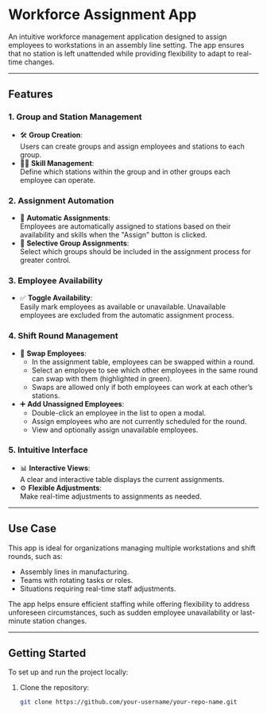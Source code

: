 # Workforce Assignment App  

An intuitive workforce management application designed to assign employees to workstations in an assembly line setting. The app ensures that no station is left unattended while providing flexibility to adapt to real-time changes.  

---

## **Features**  

### **1. Group and Station Management**  
- 🛠️ **Group Creation**:  
  Users can create groups and assign employees and stations to each group.  
- 🧑‍💼 **Skill Management**:  
  Define which stations within the group and in other groups each employee can operate.  

### **2. Assignment Automation**  
- 🤖 **Automatic Assignments**:  
  Employees are automatically assigned to stations based on their availability and skills when the "Assign" button is clicked.  
- 🎯 **Selective Group Assignments**:  
  Select which groups should be included in the assignment process for greater control.  

### **3. Employee Availability**  
- ✅ **Toggle Availability**:  
  Easily mark employees as available or unavailable. Unavailable employees are excluded from the automatic assignment process.  

### **4. Shift Round Management**  
- 🔄 **Swap Employees**:  
  - In the assignment table, employees can be swapped within a round.  
  - Select an employee to see which other employees in the same round can swap with them (highlighted in green).  
  - Swaps are allowed only if both employees can work at each other’s stations.  
- ➕ **Add Unassigned Employees**:  
  - Double-click an employee in the list to open a modal.  
  - Assign employees who are not currently scheduled for the round.  
  - View and optionally assign unavailable employees.  

### **5. Intuitive Interface**  
- 📊 **Interactive Views**:  
  A clear and interactive table displays the current assignments.  
- ⚙️ **Flexible Adjustments**:  
  Make real-time adjustments to assignments as needed.  

---

## **Use Case**  
This app is ideal for organizations managing multiple workstations and shift rounds, such as:  
- Assembly lines in manufacturing.  
- Teams with rotating tasks or roles.  
- Situations requiring real-time staff adjustments.  

The app helps ensure efficient staffing while offering flexibility to address unforeseen circumstances, such as sudden employee unavailability or last-minute station changes.  

---

## **Getting Started**  
To set up and run the project locally:  

1. Clone the repository:  
   ```bash
   git clone https://github.com/your-username/your-repo-name.git

